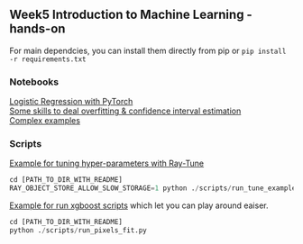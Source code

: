 ## Week5 Introduction to Machine Learning - hands-on

For main dependcies, you can install them directly from pip or `pip install -r requirements.txt`

### Notebooks
[Logistic Regression with PyTorch](./notebooks/demo-code-01-Logistic.ipynb)  
[Some skills to deal overfitting & confidence interval estimation](./notebooks/demo-code-02-Overfitting-and-CIEstimation.ipynb)  
[Complex examples](./notebooks/demo-code-03-PCAM.ipynb)

### Scripts
[Example for tuning hyper-parameters with Ray-Tune](./scripts/run_tune_example.py)

```python
cd [PATH_TO_DIR_WITH_README]
RAY_OBJECT_STORE_ALLOW_SLOW_STORAGE=1 python ./scripts/run_tune_examples.py
```

[Example for run xgboost scripts](./scripts/run_pixels_fit.py) which let you can play around eaiser.
```python
cd [PATH_TO_DIR_WITH_README]
python ./scripts/run_pixels_fit.py
```
